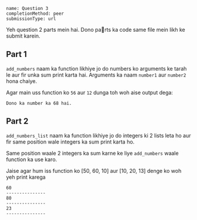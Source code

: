 ```ngMeta
name: Question 3
completionMethod: peer
submissionType: url
```

Yeh question 2 parts mein hai. Dono parts ka code same file mein likh ke submit karein.

## Part 1

`add_numbers` naam ka function likhiye jo do numbers ko arguments ke tarah le aur fir unka sum print karta hai. Arguments ka naam `number1` aur `number2` hona chaiye.

Agar main uss function ko `56` aur `12` dunga toh woh aise output dega:

```
Dono ka number ka 68 hai.
```

## Part 2
`add_numbers_list` naam ka function likhiye jo do integers ki 2 lists leta ho aur fir same position wale integers ka sum print karta ho.

Same position waale 2 integers ka sum karne ke liye `add_numbers` waale function ka use karo.

Jaise agar hum iss function ko [50, 60, 10] aur [10, 20, 13] denge ko woh yeh print karega

```
60
---------------
80
---------------
23
---------------
```
